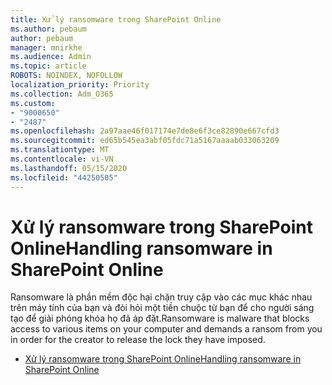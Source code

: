```yaml
---
title: Xử lý ransomware trong SharePoint Online
ms.author: pebaum
author: pebaum
manager: mnirkhe
ms.audience: Admin
ms.topic: article
ROBOTS: NOINDEX, NOFOLLOW
localization_priority: Priority
ms.collection: Adm_O365
ms.custom:
- "9000650"
- "2487"
ms.openlocfilehash: 2a97aae46f017174e7de8e6f3ce82890e667cfd3
ms.sourcegitcommit: ed65b545ea3abf05fdc71a5167aaaab033063209
ms.translationtype: MT
ms.contentlocale: vi-VN
ms.lasthandoff: 05/15/2020
ms.locfileid: "44250505"
---
```

# <a name="handling-ransomware-in-sharepoint-online"></a><span data-ttu-id="546ea-102">Xử lý ransomware trong SharePoint Online</span><span class="sxs-lookup"><span data-stu-id="546ea-102">Handling ransomware in SharePoint Online</span></span>

<span data-ttu-id="546ea-103">Ransomware là phần mềm độc hại chặn truy cập vào các mục khác nhau trên máy tính của bạn và đòi hỏi một tiền chuộc từ bạn để cho người sáng tạo để giải phóng khóa họ đã áp đặt.</span><span class="sxs-lookup"><span data-stu-id="546ea-103">Ransomware is malware that blocks access to various items on your computer and demands a ransom from you in order for the creator to release the lock they have imposed.</span></span>
- [<span data-ttu-id="546ea-104">Xử lý ransomware trong SharePoint Online</span><span class="sxs-lookup"><span data-stu-id="546ea-104">Handling ransomware in SharePoint Online</span></span>](https://docs.microsoft.com/sharepoint/troubleshoot/security/handling-ransomware-in-sharepoint-online)
